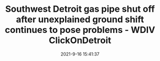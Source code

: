 ---
"title": "Southwest Detroit gas pipe shut off after unexplained ground shift continues to pose problems - WDIV ClickOnDetroit"
"date": "2021-9-16 15:41:37"
"feed_name": "GOOGLENEWSINDUSTRIAL"
"feed_website": "https://news.google.com/search?q=industrial%2Bincident&hl=en-US&gl=US&ceid=US:en"
"feed_rss": "https://news.google.com/rss/search?q=industrial%2Bincident&hl=en-US&gl=US&ceid=US:en"
"link": "https://www.clickondetroit.com/news/local/2021/09/16/gas-pipe-shut-down-after-unexplained-ground-shift-in-southwest-detroit-continues-to-pose-problems/"
"file": "_posts/2021-1-1-ed78e556953e6081f711da3ce37b2f7542e9f0ce.md"
"accident": "0"
"drilling": "1"
---